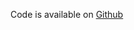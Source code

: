 Code is available on [Github](https://github.com/react-d3/react-d3-example/blob/master/simple/line_user/line_user.js)
